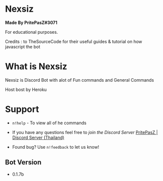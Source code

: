 # Nexsiz
**Made By PritePasZ#3071**

For educational purposes.

Credits : to TheSourceCode for their useful guides & tutorial on how javascript the bot

# What is Nexsiz

Nexsiz is Discord Bot with alot of Fun commands and General Commands

Host bost by Heroku

# Support
* `n!help` - To view all of he commands

* If you have any questions feel free to *join the Discord Server* [PritePasZ | Discord Server (Thailand)](https://discord.gg/P96Pr33)

* Found bug? Use `n!feedback` to let us know!

## Bot Version

* 0.1.7b
